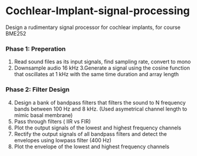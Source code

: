 # Cochlear-Implant-signal-processing
Design a rudimentary signal processor for cochlear implants, for course BME252 


### Phase 1: Preperation
1. Read sound files as its input signals, find sampling rate, convert to mono
2. Downsample audio 16 kHz 
3.Generate a signal using the cosine function that oscillates at 1 kHz with 
the same time duration and array length

### Phase 2: Filter Design
4. Design a bank of bandpass filters that filters the sound to N frequency bands between 100 Hz and 8 kHz.
   (Used asymetrical channel length to mimic basal membrane)
5. Pass through filters ( IIR vs FIR)
6. Plot the output signals of the lowest and highest frequency channels
7. Rectify the output signals of all bandpass filters and detect the envelopes using lowpass filter (400 Hz)
8. Plot the envelope of the lowest and highest frequency channels

